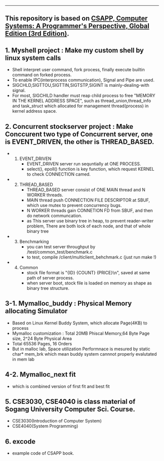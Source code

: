
-------------------------------------------------------------
## This repository is based on [CSAPP, Computer Systems: A Programmer's Perspective, Global Edition (3rd Edition)](https://csapp.cs.cmu.edu/).

## 1. Myshell project : Make my custom shell by linux system calls
- Shell interpret user command, fork process, finally execute builtin command on forked process.
- To enable IPC(interprocess communication), Signal and Pipe are used.
- SIGCHLD,SIGTTOU,SIGTTIN,SIGTSTP,SIGINT is mainly-dealing-with signal.
- For most, SIGCHILD handler must reap child process to free "MEMORY IN THE KERNEL ADDRESS SPACE", such as thread_union,thread_info and task_struct which allocated for management thread(process) in kernel address space.

## 2. Concurrent stockserver project : Make Conccurent two type of Concurrent server, one is EVENT_DRIVEN, the other is THREAD_BASED.
* 1) EVENT_DRIVEN
        - EVENT_DRIVEN server run sequntially at ONE PROCESS.
        - select(), epoll() function is key function, which request KERNEL to check CONNECTION camed.
* 2) THREAD_BASED
        - THREAD_BASED server consist of ONE MAIN thread and N WORKER threads.
        - MAIN thread push CONNECTION FILE DESCRIPTOR at SBUF, which use mutex to prevent concurrency bugs.
        - N WORKER threads gain CONNETION FD from SBUF, and then do network communcation.
        - as This server use binary tree in heap, to prevent reader-writer problem, There are both lock of each node, and that of whole binary tree
* 3) Benchmarking
        - you can test server throughput by /test/common_test/benchmark.c
        - to test, compile /client/multiclient_behchmark.c (just run make !)
* 4) Common
        - stock file format is "{ID} {COUNT} {PRICE}\n", saved at same path of server process.
        - when server boot, stock file is loaded on memory as shape as binary tree structure.

## 3-1. Mymalloc_buddy : Physical Memory allocating Simulator 
- Based on Linux Kernel Buddy System, which allocate Page(4KB) to process
- Mymalloc customization : Total 20MB Phiscal Memory,64 Byte Page size, 2^24 Byte Physical Area 
- Total 65536 Pages, 16 Orders
- But in malloc lab, Space utilization Performnace is mesured by static char* mem_brk which mean buddy system cannnot properly evalutated in mem lab

## 4-2. Mymalloc_next fit
- which is combined version of first fit and best fit

## 5. CSE3030, CSE4040 is class material of Sogang University Computer Sci. Course.
- CSE3030(Introduction of Computer System)
- CSE4040(System Programming)

## 6. excode
- example code of CSAPP book.
